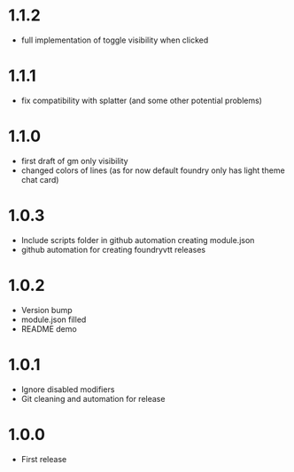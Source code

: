 # 1.1.2
- full implementation of toggle visibility when clicked

# 1.1.1
- fix compatibility with splatter (and some other potential problems)

# 1.1.0
- first draft of gm only visibility
- changed colors of lines (as for now default foundry only has light theme chat card)

# 1.0.3
- Include scripts folder in github automation creating module.json
- github automation for creating foundryvtt releases

# 1.0.2
- Version bump
- module.json filled
- README demo

# 1.0.1
- Ignore disabled modifiers
- Git cleaning and automation for release

# 1.0.0
- First release